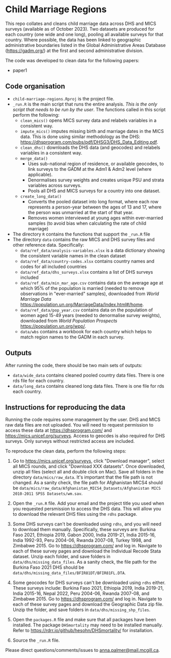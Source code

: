 # Child Marriage Regions
This repo collates and cleans child marriage data across DHS and MICS surveys (available as of October 2023). Two datasets are produced for each country (one wide and one long), pooling all available surveys for that country.
Where possible, the data has been linked to geographic administrative boundaries listed in the Global Administrative Areas Database (https://gadm.org/) at the first and second administrative division.

The code was developed to clean data for the following papers:
- paper1

## Code organisation
- `child-marriage-regions.Rproj` is the project file.
- `_run.R` is the main script that runs the entire analysis. *This is the only script that needs to be run by the user*. The functions called in this script perform the following:
  - `clean_mics()` opens MICS survey data and relabels variables in a consistent way.
  - `impute_mics()` imputes missing birth and marriage dates in the MICS data. This is done using similar methodology as the DHS: https://dhsprogram.com/pubs/pdf/DHSG3/DHS_Data_Editing.pdf.
  - `clean_dhs()` downloads the DHS data (and geocodes) and relabels variables in a consistent way.
  - `merge_data()`
      - Uses sub-national region of residence, or available geocodes, to link surveys to the GADM at the Adm1 & Adm2 level (where applicable).
      - Denormalises survey weights and creates unique PSU and strata variables across surveys.
      - Pools all DHS and MICS surveys for a country into one dataset.
  - `create_long_data()`
      - Converts the pooled dataset into long format, where each row represents a person-year between the ages of 13 and 17, where the person was unmarried at the start of that year.
      - Removes women interviewed at young ages within ever-married samples (to avoid bias when calculating the rate of child marriage)
- The directory `R` contains the functions that support the `_run.R` file
- The directory `data` contains the raw MICS and DHS survey files and other reference data. Specifically:
  - `data/ref_data/analysis-variables.xlsx` is a data dictionary showing the consistent variable names in the clean dataset
  - `data/ref_data/country-codes.xlsx` contains country names and codes for all included countries
  - `data/ref_data/dhs_surveys.xlsx` contains a list of DHS surveys included
  - `data/ref_data/min_mar_age.csv` contains data on the average age at which 95% of the population is married (needed to remove observations in "ever-married" samples), downloaded from *World Marriage Data* https://population.un.org/MarriageData/Index.html#/home.
  - `data/ref_data/pop_year.csv` contains data on the population of women aged 15-49 years (needed to denormalise survey weights), downloaded from *World Population Prospects* https://population.un.org/wpp/.
  - `data/wbs` contains a workbook for each country which helps to match region names to the GADM in each survey.

## Outputs
After running the code, there should be two main sets of outputs:
- `data/wide_data` contains cleaned pooled country data files. There is one rds file for each country.
- `data/long_data` contains cleaned long data files. There is one file for rds each country.

## Instructions for reproducing the data
Running the code requires some management by the user. DHS and MICS raw data files are not uploaded. You will need to request permission to access these data at https://dhsprogram.com/ and https://mics.unicef.org/surveys. 
Access to geocdes is also required for DHS surveys. Only surveys without restricted access are included.

To reproduce the clean data, perform the following steps:

1. Go to https://mics.unicef.org/surveys, click "Download manager", select all MICS rounds, and click "Download XXX datasets". Once downloaded, unzip all files (select all and double click on Mac). Save all folders in the directory `data/mics/raw_data`. It's important that the file path is not changed. As a sanity check, the file path for Afghanistan MICS4 should be `data/mics/raw_data/Afghanistan_MICS4_Datasets/Afghanistan MICS 2010-2011 SPSS Datasets/wm.sav`.

2. Open the `_run.R` file. Add your email and the project title you used when you requested persmission to access the DHS data. This will allow you to download the relevant DHS files using the `rdhs` package.

3. Some DHS surveys can't be downloaded using `rdhs`, and you will need to download them manually. Specifically, these surveys are: Burkina Faso 2021, Ethiopia 2019, Gabon 2000, India 2019-21, India 2015-16, India 1992-93, Peru 2004-06, Rwanda 2007-08, Turkey 1998, and Zimbabwe 2015. Go to https://dhsprogram.com/ and log in. Navigate to each of these survey pages and download the Individual Recode Stata dataset. Unzip each folder, and save folders in `data/dhs/missing_data_files`. As a sanity check, the file path for the Burkina Faso 2021 DHS should be `data/dhs/missing_data_files/BFIR81DT/BFIR81FL.DTA`.

4. Some geocodes for DHS surveys can't be downloaded using `rdhs` either. These surveys include: Burkina Faso 2021, Ethiopia 2019, India 2019-21, India 2015-16, Nepal 2022, Peru 2004-06, Rwanda 2007-08, and Zimbabwe 2015. Go to https://dhsprogram.com/ and log in. Navigate to each of these survey pages and download the Geographic Data zip file. Unzip the folder, and save folders in `data/dhs/missing_shp_files`.

5. Open the `packages.R` file and make sure that all packages have been installed. The package `DHSmortality` may need to be installed manually. Refer to https://rdrr.io/github/hesohn/DHSmortality/ for installation.

6. Source the `_run.R` file.

Please direct questions/comments/issues to anna.palmer@mail.mcgill.ca.
